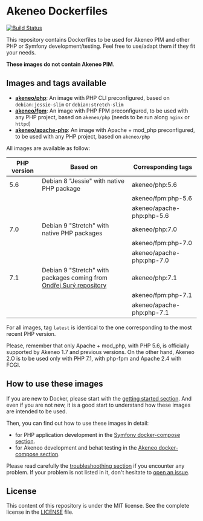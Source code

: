 # Akeneo Dockerfiles

[![Build Status](https://travis-ci.org/akeneo/Dockerfiles.svg?branch=master)](https://travis-ci.org/akeneo/Dockerfiles)

This repository contains Dockerfiles to be used for Akeneo PIM and other PHP or Symfony development/testing. Feel free to use/adapt them if they fit your needs.

**These images do not contain Akeneo PIM**.

## Images and tags available

- [**akeneo/php**](php/README.md): An image with PHP CLI preconfigured, based on `debian:jessie-slim` or `debian:stretch-slim`
- [**akeneo/fpm**](fpm/README.md): An image with PHP FPM preconfigured, to be used with any PHP project, based on `akeneo/php` (needs to be run along `nginx` or `httpd`)
- [**akeneo/apache-php**](apache-php/README.md): An image with Apache + mod_php preconfigured, to be used with any PHP project, based on `akeneo/php`

All images are available as follow:

| PHP version | Based on                                                                                     | Corresponding tags        |
|-------------|----------------------------------------------------------------------------------------------|---------------------------|
| 5.6         | Debian 8 "Jessie" with native PHP package                                                    | akeneo/php:5.6            |
|             |                                                                                              | akeneo/fpm:php-5.6        |
|             |                                                                                              | akeneo/apache-php:php-5.6 |
| 7.0         | Debian 9 "Stretch" with native PHP packages                                                  | akeneo/php:7.0            |
|             |                                                                                              | akeneo/fpm:php-7.0        |
|             |                                                                                              | akeneo/apache-php:php-7.0 |
| 7.1         | Debian 9 "Stretch" with packages coming from [Ondřej Surý repository](https://deb.sury.org/) | akeneo/php:7.1            |
|             |                                                                                              | akeneo/fpm:php-7.1        |
|             |                                                                                              | akeneo/apache-php:php-7.1 |

For all images, tag `latest` is identical to the one corresponding to the most recent PHP version.

Please, remember that only Apache + mod_php, with PHP 5.6, is officially supported by Akeneo 1.7 and previous versions.
On the other hand, Akeneo 2.O is to be used only with PHP 7.1, with php-fpm and Apache 2.4 with FCGI.

## How to use these images

If you are new to Docker, please start with the [getting started section](https://github.com/akeneo/Dockerfiles/blob/master/Docs/getting-started.md).
And even if you are not new, it is a good start to understand how these images are intended to be used.

Then, you can find out how to use these images in detail:
- for PHP application development in the [Symfony docker-compose section](https://github.com/akeneo/Dockerfiles/blob/master/Docs/symfony/compose.md).
- for Akeneo development and behat testing in the [Akeneo docker-compose section](https://github.com/akeneo/Dockerfiles/blob/master/Docs/akeneo/compose.md).

Please read carefully the [troubleshoothing section](https://github.com/akeneo/Dockerfiles/blob/master/Docs/troubleshooting.md) if you encounter any problem.
If your problem is not listed in it, don't hesitate to [open an issue](https://github.com/akeneo/Dockerfiles/issues).

## License

This content of this repository is under the MIT license. See the complete license in the [LICENSE](https://github.com/akeneo/Dockerfiles/blob/master/LICENSE) file.
